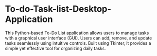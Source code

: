 # To-do-Task-list-Desktop-Application
This Python-based To-Do List application allows users to manage tasks with a graphical user interface (GUI). Users can add, remove, and update tasks seamlessly using intuitive controls. Built using Tkinter, it provides a simple yet effective tool for organizing daily tasks.
